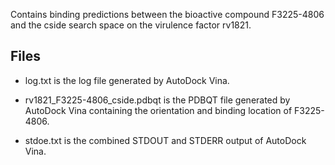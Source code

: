 Contains binding predictions between the bioactive compound F3225-4806 and the cside search space on the virulence factor rv1821.

## Files

- log.txt is the log file generated by AutoDock Vina.

- rv1821_F3225-4806_cside.pdbqt is the PDBQT file generated by AutoDock Vina containing the orientation and binding location of F3225-4806.

- stdoe.txt is the combined STDOUT and STDERR output of AutoDock Vina.

